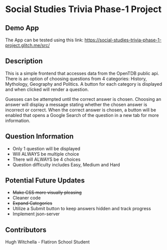 # Social Studies Trivia Phase-1 Project
## Demo App
The App can be tested using this link: https://social-studies-trivia-phase-1-project.glitch.me/src/
## Description
This is a simple frontend that accesses data from the OpenTDB public api. There is an option of choosing questions from 4 categories: History, Mythology, Geography and Politics. A button for each category is displayed and when clicked will render a question.

Guesses can be attempted until the correct answer is chosen. Choosing an answer will display a message stating whether the chosen answer is incorrect or correct. When the correct answer is chosen, a button will be enabled that opens a Google Search of the question in a new tab for more information. 

## Question Information
* Only 1 question will be displayed
* Will ALWAYS be multiple choice
* There will ALWAYS be 4 choices
* Question difficulty includes Easy, Medium and Hard
## Potential Future Updates
* ~~Make CSS more visually pleasing~~
* Cleaner code
* ~~Expand Categories~~
* Utilize a Submit button to keep answers hidden and track progress
* Implement json-server

## Contributors
Hugh Witchella - Flatiron School Student
